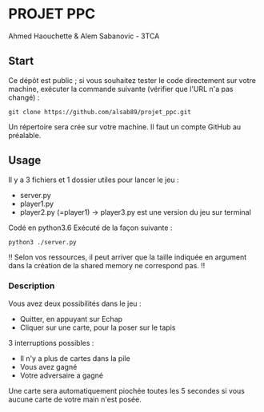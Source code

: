 # PROJET PPC

Ahmed Haouchette & Alem Sabanovic - 3TCA

## Start

Ce dépôt est public ; si vous souhaitez tester le code directement sur votre machine, exécuter la commande suivante (vérifier que l'URL n'a pas changé) :

```
git clone https://github.com/alsab89/projet_ppc.git
```

Un répertoire sera crée sur votre machine. Il faut un compte GitHub au préalable.

## Usage

Il y a 3 fichiers et 1 dossier utiles pour lancer le jeu :
  - server.py
  - player1.py
  - player2.py (=player1)
 -> player3.py est une version du jeu sur terminal

Codé en python3.6
Exécuté de la façon suivante :

```
python3 ./server.py
```

!! Selon vos ressources, il peut arriver que la taille indiquée en argument dans la création de la shared memory ne correspond pas. !!

### Description

Vous avez deux possibilités dans le jeu :
  - Quitter, en appuyant sur Echap
  - Cliquer sur une carte, pour la poser sur le tapis
  
 3 interruptions possibles :
   - Il n'y a plus de cartes dans la pile
   - Vous avez gagné
   - Votre adversaire a gagné
   
  Une carte sera automatiquement piochée toutes les 5 secondes si vous aucune carte de votre main n'est posée.



